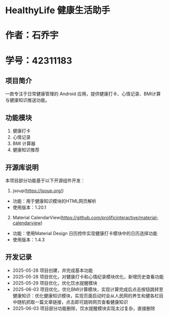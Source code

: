 # HealthyLife 健康生活助手
# 作者：石乔宇
# 学号：42311183

## 项目简介
一款专注于日常健康管理的 Android 应用，提供健康打卡、心情记录、BMI计算与健康知识推送功能。

## 功能模块
1. 健康打卡
2. 心情记录
3. BMI 计算器
4. 健康知识推荐

##  开源库说明
本项目部分功能基于以下开源组件开发：
1. jsoup(https://jsoup.org/) 
 - 功能：用于健康知识模块的HTML网页解析
 - 使用版本：1.20.1
2. Material CalendarView(https://github.com/prolificinteractive/material-calendarview) 
 - 功能：使用Material Design 日历控件实现健康打卡模块中的日历选择功能
 - 使用版本：1.4.3

## 开发记录
- 2025-05-28  项目创建，并完成基本功能
- 2025-05-28  项目优化，对健康打卡和心情纪录模块优化，新增历史查看功能
- 2025-05-29  项目优化，优化饮水提醒模块
- 2025-06-03  项目优化，优化BMI计算模块，实现计算完成后点击按钮跳转至健康知识：优化健康知识模块，实现页面启动时会从人民网的养生和健各栏目中随机抓取一篇文章链接，点击即可跳转网页查看健康知识
- 2025-06-03  项目部分功能删除，饮水提醒模块实现太过复杂，直接删除
